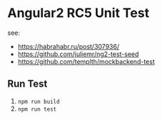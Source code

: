 # Angular2 RC5 Unit Test

see: 
* https://habrahabr.ru/post/307936/
* https://github.com/juliemr/ng2-test-seed
* https://github.com/templth/mockbackend-test

## Run Test

1. `npm run build`
2. `npm run test`
